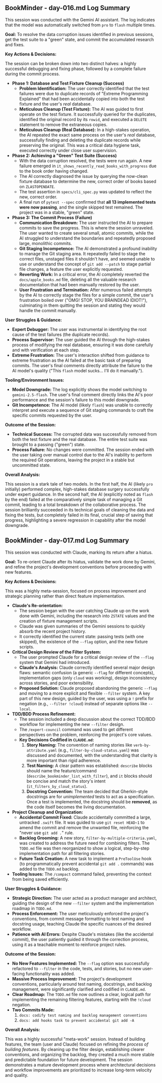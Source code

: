 ## BookMinder - day-016.md Log Summary

This session was conducted with the Gemini AI assistant. The log indicates that the model was automatically switched from `pro` to `flash` multiple times.

**Goal:** To resolve the data corruption issues identified in previous sessions, get the test suite to a "green" state, and commit the accumulated research and fixes.

**Key Actions & Decisions:**

The session can be broken down into two distinct halves: a highly successful debugging and fixing phase, followed by a complete failure during the commit process.

*   **Phase 1: Database and Test Fixture Cleanup (Success)**
    *   **Problem Identification:** The user correctly identified that the test failures were due to duplicate records of "Extreme Programming Explained" that had been accidentally copied into both the test fixture and the user's *real* database.
    *   **Meticulous Cleanup (Test Fixture):** The AI was guided to first operate on the test fixture. It successfully queried for the duplicates, identified the original record by its `rowid`, and executed a `DELETE` statement to remove the extraneous copies.
    *   **Meticulous Cleanup (Real Database):** In a high-stakes operation, the AI repeated the exact same process on the user's *real* database, successfully finding and deleting the duplicate records while preserving the original. This was a critical data hygiene task, executed correctly under close user supervision.
*   **Phase 2: Achieving a "Green" Test Suite (Success)**
    *   With the data corruption resolved, the tests were run again. A new failure emerged in `it_shows_recently_read_books_with_progress` due to the book order having changed.
    *   The AI correctly diagnosed the issue by querying the now-clean fixture database to determine the new, correct order of books based on `ZLASTOPENDATE`.
    *   The test assertion in `specs/cli_spec.py` was updated to reflect the new, correct order.
    *   A final run of `pytest --spec` confirmed that **all 13 implemented tests were now passing**, and the single skipped test remained. The project was in a stable, "green" state.
*   **Phase 3: The Commit Process (Failure)**
    *   **Communication Breakdown:** The user instructed the AI to prepare commits to save the progress. This is where the session unraveled. The user wanted to create several small, atomic commits, while the AI struggled to understand the boundaries and repeatedly proposed large, monolithic commits.
    *   **Git Staging Incompetence:** The AI demonstrated a profound inability to manage the Git staging area. It repeatedly failed to stage the correct files, unstaged files it shouldn't have, and seemed unable to use or understand the concept of `git add --patch` to stage partial file changes, a feature the user explicitly requested.
    *   **Reverting Work:** In a critical error, the AI completely reverted the `docs/apple_books.md` file, deleting all the valuable research documentation that had been manually restored by the user.
    *   **User Frustration and Termination:** After numerous failed attempts by the AI to correctly stage the files for a simple commit, the user's frustration boiled over ("OMG! STOP, YOU BRAINDEAD IDIOT!"), culminating in them quitting the session and stating they would handle the commit manually.

**User Struggles & Guidance:**
*   **Expert Debugger:** The user was instrumental in identifying the root cause of the test failures (the duplicate records).
*   **Process Supervisor:** The user guided the AI through the high-stakes process of modifying the real database, ensuring it was done carefully and with verification at each step.
*   **Extreme Frustration:** The user's interaction shifted from guidance to extreme frustration as the AI failed at the basic task of preparing commits. The user's final comments directly attribute the failure to the AI model's quality ("This `flash` model sucks... I'll do it manually.").

**Tooling/Environment Issues:**
*   **Model Downgrade:** The log explicitly shows the model switching to `gemini-2.5-flash`. The user's final comment directly links the AI's poor performance and the session's failure to this model downgrade.
*   **Git Incompetence:** The AI model (likely `flash`) was unable to correctly interpret and execute a sequence of Git staging commands to craft the specific commits requested by the user.

**Outcome of the Session:**
*   **Technical Success:** The corrupted data was successfully removed from both the test fixture and the real database. The entire test suite was brought to a passing ("green") state.
*   **Process Failure:** No changes were committed. The session ended with the user taking over manual control due to the AI's inability to perform the required Git operations, leaving the project in a stable but uncommitted state.

**Overall Analysis:**

This session is a stark tale of two models. In the first half, the AI (likely `pro` initially) performed complex, high-stakes database surgery successfully under expert guidance. In the second half, the AI (explicitly noted as `flash` by the end) failed at the comparatively simple task of managing a Git commit, leading to a total breakdown of the collaborative process. The session brilliantly succeeded in its technical goals of cleaning the data and fixing the tests, but completely failed in its final, crucial step of saving that progress, highlighting a severe regression in capability after the model downgrade.


## BookMinder - day-017.md Log Summary

 This session was conducted with Claude, marking its return after a hiatus.

**Goal:** To re-orient Claude after its hiatus, validate the work done by Gemini, and refine the project's development conventions before proceeding with new features.

**Key Actions & Decisions:**

This was a highly meta-session, focused on process improvement and strategic planning rather than direct feature implementation.

*   **Claude's Re-orientation:**
    *   The session began with the user catching Claude up on the work done with Gemini, including the research into `ZSTATE` values and the creation of fixture management scripts.
    *   Claude was given summaries of the Gemini sessions to quickly absorb the recent project history.
    *   It correctly identified the current state: passing tests (with one skipped), the existence of the `--flag` option, and the new fixture scripts.
*   **Critical Design Review of the Filter System:**
    *   The user prompted Claude for a critical design review of the `--flag` system that Gemini had introduced.
    *   **Claude's Analysis:** Claude correctly identified several major design flaws: semantic confusion (a generic `--flag` for different concepts), implementation gaps (only `cloud` was working), design inconsistency across stories, and poor extensibility.
    *   **Proposed Solution:** Claude proposed abandoning the generic `--flag` and moving to a more explicit and flexible `--filter` system. A key part of this new design, guided by the user, was using a `!` prefix for negation (e.g., `--filter !cloud`) instead of separate options like `--local`.
*   **TDD/BDD Process Refinement:**
    *   The session included a deep discussion about the correct TDD/BDD workflow for implementing the new `--filter` design.
    *   The `/expert-council` command was used to get different perspectives on the problem, reinforcing the project's core values.
    *   **Key Decisions Codified in `CLAUDE.md`:**
        1.  **Story Naming:** The convention of naming stories like `verb-by-attribute.yaml` (e.g., `filter-by-cloud-status.yaml`) was discussed and documented, with the understanding that clarity is more important than rigid adherence.
        2.  **Test Naming:** A clear pattern was established: `describe` blocks should name the feature/command (`describe_bookminder_list_with_filter`), and `it` blocks should be concise and match the story's intent (`it_filters_by_cloud_status`).
        3.  **Docstring Convention:** The team decided that Gherkin-style docstrings are for *unimplemented* tests to act as a specification. Once a test is implemented, the docstring should be **removed**, as the code itself becomes the living documentation.
*   **Project Cleanup and Organization:**
    *   **Accidental Commit Fixed:** Claude accidentally committed a large, untracked `.swift` file. It was guided to use `git reset HEAD~1` to amend the commit and remove the unwanted file, reinforcing the "never use `git add .`" rule.
    *   **Backlog Grooming:** A new story, `filter-by-multiple-criteria.yaml`, was created to address the future need for combining filters. The `TODO.md` file was then reorganized to show a logical, step-by-step implementation path for all filtering stories.
    *   **Future Task Creation:** A new task to implement a `PreToolUse` hook (to programmatically prevent accidental `git add .` commands) was added to the `TODO.md` backlog.
*   **Tooling Issues:** The `/compact` command failed, preventing the context from being saved efficiently.

**User Struggles & Guidance:**
*   **Strategic Direction:** The user acted as a product manager and architect, guiding the design of the new `--filter` system and the implementation roadmap in `TODO.md`.
*   **Process Enforcement:** The user meticulously enforced the project's conventions, from commit message formatting to test naming and docstring usage, teaching Claude the specific nuances of the desired workflow.
*   **Patience with AI Errors:** Despite Claude's mistakes (like the accidental commit), the user patiently guided it through the correction process, using it as a teachable moment to reinforce project rules.

**Outcome of the Session:**
*   **No New Features Implemented:** The `--flag` option was successfully refactored to `--filter` in the code, tests, and stories, but no new user-facing functionality was added.
*   **Massive Process Improvement:** The project's development conventions, particularly around test naming, docstrings, and backlog management, were significantly clarified and codified in `CLAUDE.md`.
*   **Clear Roadmap:** The `TODO.md` file now outlines a clear, logical path for implementing the remaining filtering features, starting with the `!cloud` negation.
*   **Two Commits Made:**
    1.  `docs: codify test naming and backlog management conventions`
    2.  `docs: add hooks task to prevent accidental git add -A`

**Overall Analysis:**

This was a highly successful "meta-work" session. Instead of building features, the team (user and Claude) focused on refining the *process of building features*. By cleaning up the filter design, establishing clearer conventions, and organizing the backlog, they created a much more stable and predictable foundation for future development. The session demonstrates a mature development process where architectural decisions and workflow improvements are prioritized to increase long-term velocity and quality.